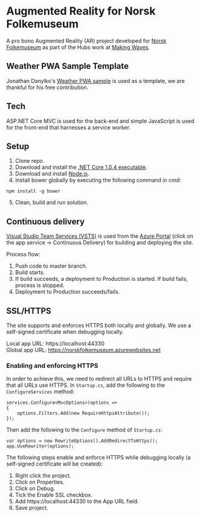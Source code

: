 # Augmented Reality for Norsk Folkemuseum

A pro bono Augmented Reality (AR) project developed for [Norsk Folkemuseum](https://norskfolkemuseum.no/) as part of the Hubs work at [Making Waves](https://www.makingwaves.com/).

## Weather PWA Sample Template

Jonathan Danylko's [Weather PWA sample](https://dzone.com/articles/building-progressive-web-applications-pwa-with-vis) is used as a template, we are thankful for his free contribution.

## Tech

ASP.NET Core MVC is used for the back-end and simple JavaScript is used for the front-end that harnesses a service worker.

## Setup

1. Clone repo.
2. Download and install the [.NET Core 1.0.4 executable](https://github.com/dotnet/core/blob/master/release-notes/download-archives/1.0.4-download.md).
3. Download and install [Node.js](https://nodejs.org/en/download/).
4. Install bower globally by executing the following command in cmd:

```
npm install -g bower
```

5. Clean, build and run solution.

## Continuous delivery

[Visual Studio Team Services (VSTS)](https://www.visualstudio.com/team-services/) is used from the [Azure Portal](https://portal.azure.com) (click on the app service -> Continuous Delivery) for building and deploying the site.

Process flow:

1. Push code to master branch.
2. Build starts.
3. If build succeeds, a deployment to Production is started. If build fails, process is stopped.
4. Deployment to Production succeeds/fails.

## SSL/HTTPS

The site supports and enforces HTTPS both locally and globally. We use a self-signed certificate when debugging locally.

Local app URL: https://localhost:44330
<br/>
Global app URL: https://norskfolkemuseum.azurewebsites.net

### Enabling and enforcing HTTPS

In order to achieve this, we need to redirect all URLs to HTTPS and require that all URLs use HTTPS. In `Startup.cs`, add the following to the `ConfigureServices` method:

```
services.Configure<MvcOptions>(options =>
{
    options.Filters.Add(new RequireHttpsAttribute());
});
```

Then add the following to the `Configure` method of `Startup.cs`:

```
var options = new RewriteOptions().AddRedirectToHttps();
app.UseRewriter(options);
```

The following steps enable and enforce HTTPS while debugging locally (a self-signed certificate will be created):

1. Right click the project.
2. Click on Properties.
3. Click on Debug.
4. Tick the Enable SSL checkbox.
5. Add https://localhost:44330 to the App URL field.
6. Save project.